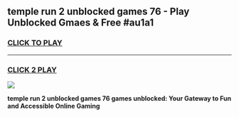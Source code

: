 
## temple run 2 unblocked games 76 - Play Unblocked Gmaes & Free #au1a1
<h3>
<a href="https://news.freeplayer.one?title=temple_run_2_unblocked_games_76&ref=03M">CLICK TO PLAY</a></h3>
<hr>

<h3>
<a href="https://news.freeplayer.one?title=temple_run_2_unblocked_games_76&ref=03M">CLICK 2 PLAY</a>
  
</h3>

<a href="https://news.freeplayer.one?title=temple_run_2_unblocked_games_76&ref=03M"><img src="https://clearcache.store/games.png"></a>


**temple run 2 unblocked games 76 games unblocked: Your Gateway to Fun and Accessible Online Gaming**
